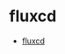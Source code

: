 # fluxcd

<!-- @import "[TOC]" {cmd="toc" depthFrom=1 depthTo=6 orderedList=false} -->

<!-- code_chunk_output -->

- [fluxcd](#fluxcd)

<!-- /code_chunk_output -->


